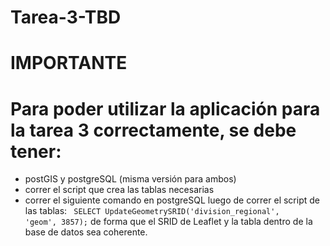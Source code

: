 # Tarea-3-TBD
# IMPORTANTE
# Para poder utilizar la aplicación para la tarea 3 correctamente, se debe tener:

- postGIS y postgreSQL (misma versión para ambos) 
- correr el script que crea las tablas necesarias
- correr el siguiente comando en postgreSQL luego de correr el script de las tablas: <code>
SELECT UpdateGeometrySRID('division_regional', 'geom', 3857);</code> de forma que el SRID de Leaflet y la tabla dentro de la base de datos sea coherente.
